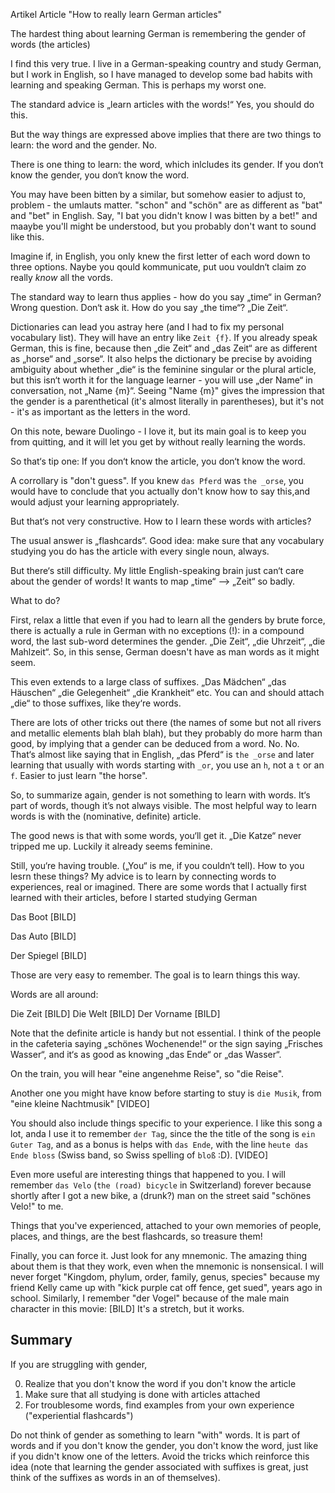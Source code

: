 Artikel Article
"How to really learn German articles"

The hardest thing about learning German is remembering the gender of words (the articles)

I find this very true.
I live in a German-speaking country and study German, but I work in English, so I have managed to
develop some bad habits with learning and speaking German.
This is perhaps my worst one.

The standard advice is „learn articles with the words!“ Yes, you should do this.

But the way things are expressed above implies that there are two things to learn: the word and the gender. No.

There is one thing to learn: the word, which inlcludes its gender. If you don‘t know the gender, you don‘t know the word.

You may have been bitten by a similar, but somehow easier to adjust to, problem - the umlauts matter. "schon" and "schön" are as different as "bat" and "bet" in English. Say, "I bat you didn't know I was bitten by a bet!" and maaybe you'll might be understood, but you probably don't want to sound like this.

Imagine if, in English, you only knew the first letter of each word down to three options. Naybe you qould kommunicate, put uou vouldn‘t claim zo really *know* all the vords.

The standard way to learn thus applies - how do you say „time“ in German? Wrong question. Don‘t ask it. How do you say „the time“? „Die Zeit“.

Dictionaries can lead you astray here (and I had to fix my personal vocabulary list). They will have an entry like `Zeit {f}`. If you already speak German, this is fine, because then „die Zeit“ and „das Zeit“ are as different as „horse“ and „sorse“. It also helps the dictionary be precise by avoiding ambiguity about whether „die“ is the feminine singular or the plural article, but this isn‘t worth it for the language learner - you will use „der Name“ in conversation, not „Name {m}“. Seeing "Name {m}" gives the impression that the gender is a parenthetical (it's almost literally in parentheses), but it's not - it's as important as the letters in the word.

On this note, beware Duolingo - I love it, but its main goal is to keep you from quitting,
and it will let you get by without really learning the words.

So that‘s tip one: If you don‘t know the article, you don‘t know the word.

A corrollary is "don't guess". If you knew `das Pferd` was `the _orse`, you would have to conclude that you actually don't know how to say this,and would adjust your learning appropriately.

But that‘s not very constructive. How to I learn these words with articles?

The usual answer is „flashcards“. Good idea: make sure that any vocabulary studying you do has the article with every single noun, always.

But there‘s still difficulty. My little English-speaking brain just can‘t care about the gender of words! It wants to map „time“ —> „Zeit“ so badly.

What to do?

First, relax a little that even if you had to learn all the genders by brute force, there is actually a rule in German with no exceptions (!): in a compound word, the last sub-word determines the gender. „Die Zeit“, „die Uhrzeit“, „die Mahlzeit“. So, in this sense, German doesn't have as man words as it might seem.

This even extends to a large class of suffixes. „Das Mädchen“ „das Häuschen“ „die Gelegenheit“ „die Krankheit“ etc. You can and should attach „die“ to those suffixes, like they‘re words.

There are lots of other tricks out there (the names of some but not all rivers and metallic elements blah blah blah), but they probably do more harm than good, by implying that a gender can be deduced from a word. No. No. That‘s almost like saying that in English, „das Pferd“ is `the _orse` and later learning that usually with words starting with `_or`, you use an `h`, not a `t` or an `f`. Easier to just learn "the horse".

So, to summarize again, gender is not something to learn with words. It‘s part of words, though it’s not always visible. The most helpful way to learn words is with the (nominative, definite) article.

The good news is that with some words, you‘ll get it. „Die Katze“ never tripped me up. Luckily it already seems feminine.

Still, you‘re having trouble. („You“ is me, if you couldn‘t tell). How to you lesrn these things? My advice is to learn by connecting words to experiences, real or imagined. There are some words that I actually first learned with their articles, before I started studying German

Das Boot
[BILD]

Das Auto
[BILD]

Der Spiegel
[BILD]

Those are very easy to remember. The goal is to learn things this way.

Words are all around:

Die Zeit
[BILD]
Die Welt
[BILD]
Der Vorname
[BILD]


Note that the definite article is handy but not essential. I think of the people in the cafeteria saying „schönes Wochenende!“ or the sign saying „Frisches Wasser“, and it‘s as good as knowing „das Ende“ or „das Wasser“.

On the train, you will hear "eine angenehme Reise", so "die Reise".

Another one you might have know before starting to stuy is `die Musik`, from
"eine kleine Nachtmusik"
[VIDEO]

You should also include things specific to your experience. I like this song a lot,
anda I use it to remember `der Tag`, since the the title of the song is `ein Guter Tag`, and
as a bonus is helps with `das Ende`, with the line `heute das Ende bloss` (Swiss band, so Swiss spelling of `bloß` :D).
[VIDEO]

Even more useful are interesting things that happened to you. I will remember `das Velo` (`the (road) bicycle` in Switzerland)
forever because shortly after I got a new bike, a (drunk?) man on the street said "schönes Velo!" to me.

Things that you've experienced, attached to your own memories of people, places, and things, are the best flashcards,
so treasure them!

Finally, you can force it. Just look for any mnemonic. The amazing thing about them is that
they work, even when the mnemonic is nonsensical. I will never forget "Kingdom, phylum, order, family, genus, species"
because my friend Kelly came up with "kick purple cat off fence, get sued",  years ago in school.
Similarly, I remember "der Vogel" because of the male main character in this movie:
[BILD]
It's a stretch, but it works.



## Summary

If you are struggling with gender,

0. Realize that you don't know the word if you don't know the article
1. Make sure that all studying is done with articles attached
2. For troublesome words, find examples from your own experience ("experiential flashcards")

Do not think of gender as something to learn "with" words. It is part of words and if you don't know the gender, you don't know the word, just like if you didn't know one of the letters.
Avoid the tricks which reinforce this idea (note that learning the gender associated with suffixes is great, just think of the suffixes as words in an of themselves).
